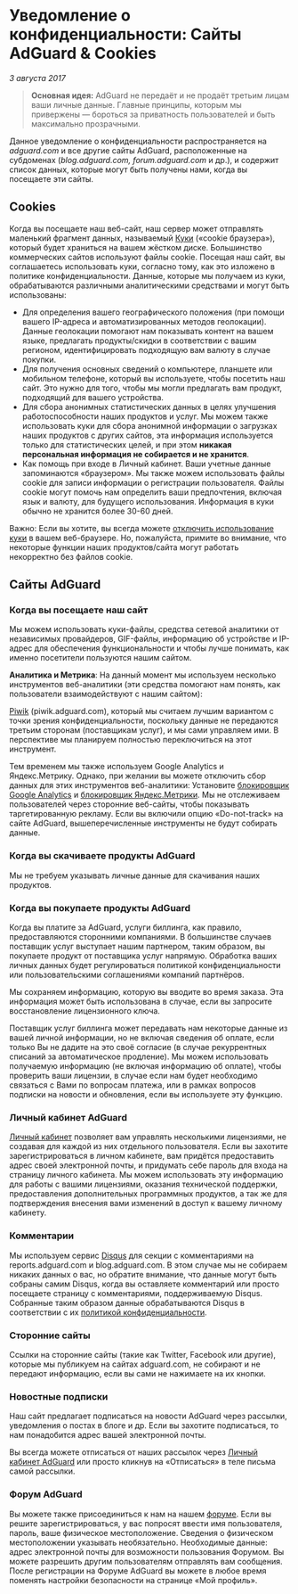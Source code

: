 # Уведомление о конфиденциальности: Сайты AdGuard & Cookies
*3 августа 2017*
> **Основная идея:** AdGuard не передаёт и не продаёт третьим лицам ваши личные данные. Главные принципы, которым мы привержены — бороться за приватность пользователей и быть максимально прозрачными.

Данное уведомление о конфиденциальности распространяется на *adguard.com* и все другие сайты AdGuard, расположенные на субдоменах (*blog.adguard.com, forum.adguard.com* и др.), и содержит список данных, которые могут быть получены нами, когда вы посещаете эти сайты.

## Cookies
Когда вы посещаете наш веб-сайт, наш сервер может отправлять маленький фрагмент данных, называемый [Куки](https://en.wikipedia.org/wiki/HTTP_cookie) («cookie браузера»), который будет храниться на вашем жёстком диске. Большинство коммерческих сайтов используют файлы cookie. Посещая наш сайт, вы соглашаетесь использовать куки, согласно тому, как это изложено в политике конфиденциальности.
Данные, которые мы получаем из куки, обрабатываются различными аналитическими средствами и могут быть использованы:
* Для определения вашего географического положения (при помощи вашего IP-адреса и автоматизированных методов геолокации). Данные геолокации помогают нам показывать контент на вашем языке, предлагать продукты/скидки в соответствии с вашим регионом, идентифицировать подходящую вам валюту в случае покупки.
* Для получения основных сведений о компьютере, планшете или мобильном телефоне, который вы используете, чтобы посетить наш сайт. Это нужно для того, чтобы мы могли предлагать вам продукт, подходящий для вашего устройства.
* Для сбора анонимных статистических данных в целях улучшения работоспособности наших продуктов и услуг. Мы можем также использовать куки для сбора анонимной информации о загрузках наших продуктов с других сайтов, эта информация используется только для статистических целей, и при этом **никакая персональная информация не собирается и не хранится**.
* Как помощь при входе в Личный кабинет. Ваши учетные данные запоминаются «браузером». Мы также можем использовать файлы cookie для записи информации о регистрации пользователя. Файлы cookie могут помочь нам определить ваши предпочтения, включая язык и валюту, для будущего использования. Информация в куки обычно не хранится более 30-60 дней.

Важно: Если вы хотите, вы всегда можете [отключить использование куки](http://www.wikihow.com/Disable-Cookies) в вашем веб-браузере. Но, пожалуйста, примите во внимание, что некоторые функции наших продуктов/сайта могут работать некорректно без файлов cookie.

## Сайты AdGuard
### Когда вы посещаете наш сайт
Мы можем использовать куки-файлы, средства сетевой аналитики от независимых провайдеров, GIF-файлы, информацию об устройстве и IP-адрес для обеспечения функциональности и чтобы лучше понимать, как именно посетители пользуются нашим сайтом.

**Аналитика и Метрика**: На данный момент мы используем несколько инструментов веб-аналитики (эти средства помогают нам понять, как пользователи взаимодействуют с нашим сайтом):

[Piwik](https://piwik.org/) (piwik.adguard.com), который мы считаем лучшим вариантом с точки зрения конфиденциальности, поскольку данные не передаются третьим сторонам (поставщикам услуг), и мы сами управляем ими. В перспективе мы планируем полностью переключиться на этот инструмент.

Тем временем мы также используем Google Analytics и Яндекс.Метрику. Однако, при желании вы можете отключить сбор данных для этих инструментов веб-аналитики:
Установите [блокировщик Google Analytics](https://tools.google.com/dlpage/gaoptout) и [блокировщик Яндекс.Метрики](https://yandex.ru/support/metrika/general/opt-out.xml).
Мы не отслеживаем пользователей через сторонние веб-сайты, чтобы показывать таргетированную рекламу. Если вы включили опцию «Do-not-track» на сайте AdGuard, вышеперечисленные инструменты не будут собирать данные.

### Когда вы скачиваете продукты AdGuard
Мы не требуем указывать личные данные для скачивания наших продуктов.

### Когда вы покупаете продукты AdGuard
Когда вы платите за AdGuard, услуги биллинга, как правило, предоставляются сторонними компаниями. В большинстве случаев поставщик услуг выступает нашим партнером, таким образом, вы покупаете продукт от поставщика услуг напрямую. Обработка ваших личных данных будет регулироваться политикой конфиденциальности или пользовательскими соглашениями компаний партнёров.

Мы сохраняем информацию, которую вы вводите во время заказа. Эта информация может быть использована в случае, если вы запросите восстановление лицензионного ключа.

Поставщик услуг биллинга может передавать нам некоторые данные из вашей личной информации, но не включая сведения об оплате, если только Вы не дадите на это своё согласие (в случае рекуррентных списаний за автоматическое продление). Мы можем использовать получаемую информацию (не включая информацию об оплате), чтобы проверить ваши лицензии, в случае если нам будет необходимо связаться с Вами по вопросам платежа, или в рамках вопросов подписки на новости и обновления, если вы используете эту функцию.

### Личный кабинет AdGuard
[Личный кабинет](https://adguard.com/ru/account/login.html) позволяет вам управлять несколькими лицензиями, не создавая для каждой из них отдельного пользователя. Если вы захотите зарегистрироваться в личном кабинете, вам придётся предоставить адрес своей электронной почты, и придумать себе пароль для входа на страницу личного кабинета. Мы можем использовать эту информацию для работы с вашими лицензиями, оказания технической поддержки, предоставления дополнительных программных продуктов, а так же для подтверждения внесения вами изменений в доступ к вашему личному кабинету.

### Комментарии
Мы используем сервис [Disqus](https://disqus.com/) для секции с комментариями на reports.adguard.com и blog.adguard.com. В этом случае мы не собираем никаких данных о вас, но обратите внимание, что данные могут быть собраны самим Disqus, когда вы оставляете комментарий или просто посещаете страницу с комментариями, поддерживаемую Disqus. Собранные таким образом данные обрабатываются Disqus в соответствии с их [политикой конфиденциальности](https://help.disqus.com/customer/portal/articles/466259-privacy-policy).

### Сторонние сайты
Ссылки на сторонние сайты (такие как Twitter, Facebook или другие), которые мы публикуем на сайтах adguard.com, не собирают и не передают информацию, если вы сами не нажимаете на их кнопки.

### Новостные подписки
Наш сайт предлагает подписаться на новости AdGuard через рассылки, уведомления о постах в блоге и др. Если вы захотите подписаться, то нам понадобится адрес вашей электронной почты.

Вы всегда можете отписаться от наших рассылок через [Личный кабинет AdGuard](https://adguard.com/ru/account/login.html) или просто кликнув на «Отписаться» в теле письма самой рассылки.

### Форум AdGuard
Вы можете также присоединиться к нам на нашем [форуме](https://forum.adguard.com). Если вы решите зарегистрироваться, у вас попросят ввести имя пользователя, пароль, ваше физическое местоположение. Сведения о физическом местоположении указывать необязательно. Необходимые данные: адрес электронной почты для возможности пользования Форумом. Вы можете разрешить другим пользователям отправлять вам сообщения. После регистрации на Форуме AdGuard вы можете в любое время поменять настройки безопасности на странице «Мой профиль».
